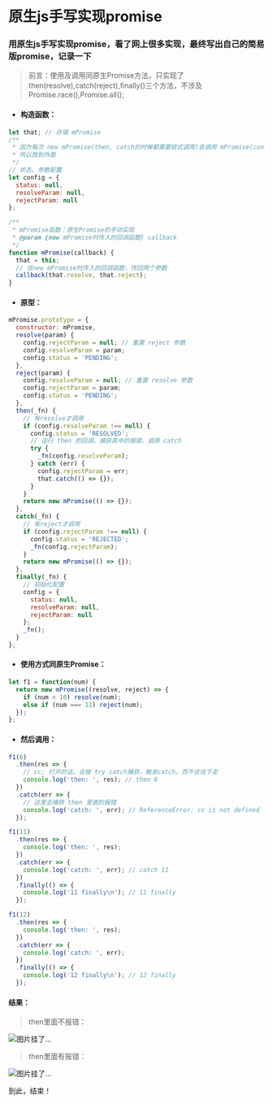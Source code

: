 # 原生js手写实现promise

### 用原生js手写实现promise，看了网上很多实现，最终写出自己的简易版promise，记录一下

> 前言：使用及调用同原生Promise方法，只实现了then(resolve),catch(reject),finally()三个方法，不涉及Promise.race(),Promise.all();

- #### 构造函数：
```js
let that; // 存储 mPromise
/**
 * 因为每次 new mPromise(then, catch的时候都需要链式调用)会调用 mPromise(constructor)，
 * 所以放到外面
 */
// 状态、参数配置
let config = {
  status: null,
  resolveParam: null,
  rejectParam: null
};

/**
 * mPromise函数：原生Promise的手动实现
 * @param {new mPromise时传入的回调函数} callback
 */
function mPromise(callback) {
  that = this;
  // 往new mPromise时传入的回调函数，传回两个参数
  callback(that.resolve, that.reject);
}
```
- #### 原型：
```js
mPromise.prototype = {
  constructor: mPromise,
  resolve(param) {
    config.rejectParam = null; // 重置 reject 参数
    config.resolveParam = param;
    config.status = 'PENDING';
  },
  reject(param) {
    config.resolveParam = null; // 重置 resolve 参数
    config.rejectParam = param;
    config.status = 'PENDING';
  },
  then(_fn) {
    // 有resolve才调用
    if (config.resolveParam !== null) {
      config.status = 'RESOLVED';
      // 运行 then 的回调，捕获其中的报错，调用 catch
      try {
        _fn(config.resolveParam);
      } catch (err) {
        config.rejectParam = err;
        that.catch(() => {});
      }
    }
    return new mPromise(() => {});
  },
  catch(_fn) {
    // 有reject才调用
    if (config.rejectParam !== null) {
      config.status = 'REJECTED';
      _fn(config.rejectParam);
    }
    return new mPromise(() => {});
  },
  finally(_fn) {
    // 初始化配置
    config = {
      status: null,
      resolveParam: null,
      rejectParam: null
    };
    _fn();
  }
};
```
- #### 使用方式同原生Promise：

```js
let f1 = function(num) {
  return new mPromise((resolve, reject) => {
    if (num < 10) resolve(num);
    else if (num === 11) reject(num);
  });
};
```
- #### 然后调用：
```js
f1(6)
  .then(res => {
    // cc; 打开的话，会被 try catch捕获，触发catch，而不会往下走
    console.log('then: ', res); // then 6
  })
  .catch(err => {
    // 这里会捕获 then 里面的报错
    console.log('catch: ', err); // ReferenceError: cc is not defined
  });

f1(11)
  .then(res => {
    console.log('then: ', res);
  })
  .catch(err => {
    console.log('catch: ', err); // catch 11
  })
  .finally(() => {
    console.log('11 finally\n'); // 11 finally
  });

f1(12)
  .then(res => {
    console.log('then: ', res);
  })
  .catch(err => {
    console.log('catch: ', err);
  })
  .finally(() => {
    console.log('12 finally\n'); // 12 finally
  });
```

#### 结果：
> then里面不报错：

![图片挂了...](https://user-gold-cdn.xitu.io/2019/4/14/16a1b1b0e07e332a?w=474&h=115&f=png&s=4704)

> then里面有报错：

![图片挂了...](https://user-gold-cdn.xitu.io/2019/4/14/16a1b1bd5de9fb27?w=528&h=143&f=png&s=7646)

到此，结束！
